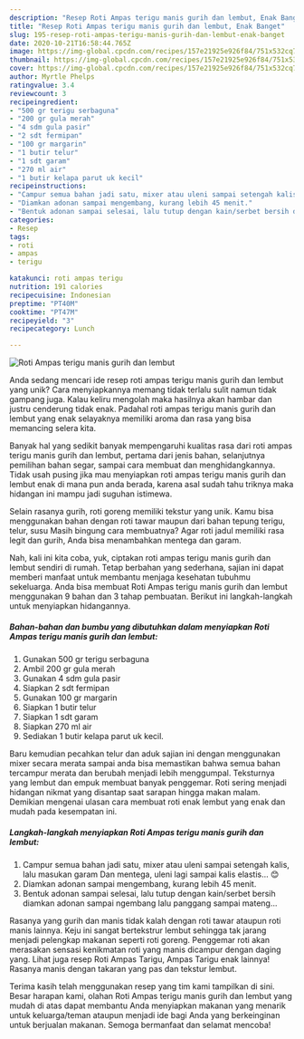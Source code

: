 ```yaml
---
description: "Resep Roti Ampas terigu manis gurih dan lembut, Enak Banget"
title: "Resep Roti Ampas terigu manis gurih dan lembut, Enak Banget"
slug: 195-resep-roti-ampas-terigu-manis-gurih-dan-lembut-enak-banget
date: 2020-10-21T16:58:44.765Z
image: https://img-global.cpcdn.com/recipes/157e21925e926f84/751x532cq70/roti-ampas-terigu-manis-gurih-dan-lembut-foto-resep-utama.jpg
thumbnail: https://img-global.cpcdn.com/recipes/157e21925e926f84/751x532cq70/roti-ampas-terigu-manis-gurih-dan-lembut-foto-resep-utama.jpg
cover: https://img-global.cpcdn.com/recipes/157e21925e926f84/751x532cq70/roti-ampas-terigu-manis-gurih-dan-lembut-foto-resep-utama.jpg
author: Myrtle Phelps
ratingvalue: 3.4
reviewcount: 3
recipeingredient:
- "500 gr terigu serbaguna"
- "200 gr gula merah"
- "4 sdm gula pasir"
- "2 sdt fermipan"
- "100 gr margarin"
- "1 butir telur"
- "1 sdt garam"
- "270 ml air"
- "1 butir kelapa parut uk kecil"
recipeinstructions:
- "Campur semua bahan jadi satu, mixer atau uleni sampai setengah kalis, lalu masukan garam Dan mentega, uleni lagi sampai kalis elastis... 😊"
- "Diamkan adonan sampai mengembang, kurang lebih 45 menit."
- "Bentuk adonan sampai selesai, lalu tutup dengan kain/serbet bersih diamkan adonan sampai ngembang lalu panggang sampai mateng..."
categories:
- Resep
tags:
- roti
- ampas
- terigu

katakunci: roti ampas terigu 
nutrition: 191 calories
recipecuisine: Indonesian
preptime: "PT40M"
cooktime: "PT47M"
recipeyield: "3"
recipecategory: Lunch

---
```



![Roti Ampas terigu manis gurih dan lembut](https://img-global.cpcdn.com/recipes/157e21925e926f84/751x532cq70/roti-ampas-terigu-manis-gurih-dan-lembut-foto-resep-utama.jpg)

Anda sedang mencari ide resep roti ampas terigu manis gurih dan lembut yang unik? Cara menyiapkannya memang tidak terlalu sulit namun tidak gampang juga. Kalau keliru mengolah maka hasilnya akan hambar dan justru cenderung tidak enak. Padahal roti ampas terigu manis gurih dan lembut yang enak selayaknya memiliki aroma dan rasa yang bisa memancing selera kita.

Banyak hal yang sedikit banyak mempengaruhi kualitas rasa dari roti ampas terigu manis gurih dan lembut, pertama dari jenis bahan, selanjutnya pemilihan bahan segar, sampai cara membuat dan menghidangkannya. Tidak usah pusing jika mau menyiapkan roti ampas terigu manis gurih dan lembut enak di mana pun anda berada, karena asal sudah tahu triknya maka hidangan ini mampu jadi suguhan istimewa.

Selain rasanya gurih, roti goreng memiliki tekstur yang unik. Kamu bisa menggunakan bahan dengan roti tawar maupun dari bahan tepung terigu, telur, susu Masih bingung cara membuatnya? Agar roti jadul memiliki rasa legit dan gurih, Anda bisa menambahkan mentega dan garam.


Nah, kali ini kita coba, yuk, ciptakan roti ampas terigu manis gurih dan lembut sendiri di rumah. Tetap berbahan yang sederhana, sajian ini dapat memberi manfaat untuk membantu menjaga kesehatan tubuhmu sekeluarga. Anda bisa membuat Roti Ampas terigu manis gurih dan lembut menggunakan 9 bahan dan 3 tahap pembuatan. Berikut ini langkah-langkah untuk menyiapkan hidangannya.

<!--inarticleads1-->

##### Bahan-bahan dan bumbu yang dibutuhkan dalam menyiapkan Roti Ampas terigu manis gurih dan lembut:

1. Gunakan 500 gr terigu serbaguna
1. Ambil 200 gr gula merah
1. Gunakan 4 sdm gula pasir
1. Siapkan 2 sdt fermipan
1. Gunakan 100 gr margarin
1. Siapkan 1 butir telur
1. Siapkan 1 sdt garam
1. Siapkan 270 ml air
1. Sediakan 1 butir kelapa parut uk kecil.


Baru kemudian pecahkan telur dan aduk sajian ini dengan menggunakan mixer secara merata sampai anda bisa memastikan bahwa semua bahan tercampur merata dan berubah menjadi lebih menggumpal. Teksturnya yang lembut dan empuk membuat banyak penggemar. Roti sering menjadi hidangan nikmat yang disantap saat sarapan hingga makan malam. Demikian mengenai ulasan cara membuat roti enak lembut yang enak dan mudah pada kesempatan ini. 

<!--inarticleads2-->

##### Langkah-langkah menyiapkan Roti Ampas terigu manis gurih dan lembut:

1. Campur semua bahan jadi satu, mixer atau uleni sampai setengah kalis, lalu masukan garam Dan mentega, uleni lagi sampai kalis elastis... 😊
1. Diamkan adonan sampai mengembang, kurang lebih 45 menit.
1. Bentuk adonan sampai selesai, lalu tutup dengan kain/serbet bersih diamkan adonan sampai ngembang lalu panggang sampai mateng...


Rasanya yang gurih dan manis tidak kalah dengan roti tawar ataupun roti manis lainnya. Keju ini sangat bertekstrur lembut sehingga tak jarang menjadi pelengkap makanan seperti roti goreng. Penggemar roti akan merasakan sensasi kenikmatan roti yang manis dicampur dengan daging yang. Lihat juga resep Roti Ampas Tarigu, Ampas Tarigu enak lainnya! Rasanya manis dengan takaran yang pas dan tekstur lembut. 

Terima kasih telah menggunakan resep yang tim kami tampilkan di sini. Besar harapan kami, olahan Roti Ampas terigu manis gurih dan lembut yang mudah di atas dapat membantu Anda menyiapkan makanan yang menarik untuk keluarga/teman ataupun menjadi ide bagi Anda yang berkeinginan untuk berjualan makanan. Semoga bermanfaat dan selamat mencoba!
